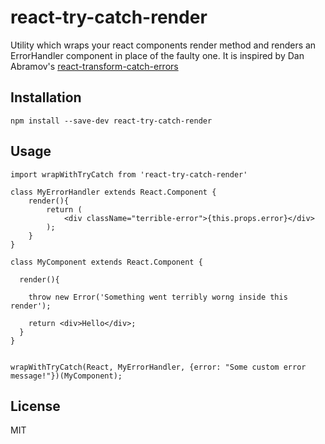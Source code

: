 # react-try-catch-render

Utility which wraps your react components render method and renders an ErrorHandler component in place of the faulty one.
It is inspired by Dan Abramov's [react-transform-catch-errors](https://github.com/gaearon/react-transform-catch-errors)

## Installation

```
npm install --save-dev react-try-catch-render
```


## Usage

```
import wrapWithTryCatch from 'react-try-catch-render'

class MyErrorHandler extends React.Component {
    render(){
        return (
            <div className="terrible-error">{this.props.error}</div>
        );
    }
}

class MyComponent extends React.Component {

  render(){

    throw new Error('Something went terribly worng inside this render');

    return <div>Hello</div>;
  }
}


wrapWithTryCatch(React, MyErrorHandler, {error: "Some custom error message!"})(MyComponent);
```

## License

MIT
